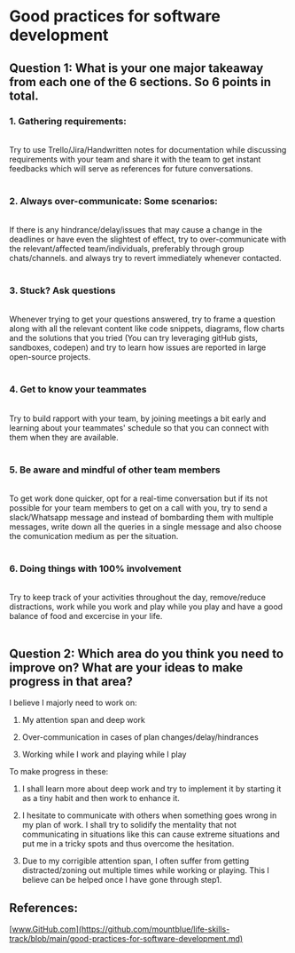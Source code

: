 # Good practices for software development

## Question 1: What is your one major takeaway from each one of the 6 sections. So 6 points in total.

### 1. Gathering requirements:
<br/>
Try to use Trello/Jira/Handwritten notes for documentation while discussing requirements with your team and share it with the team to get instant feedbacks which will serve as references for future conversations.
<br/>
<br/>

### 2. Always over-communicate: Some scenarios:
<br/>
If there is any hindrance/delay/issues that may cause a change in the deadlines or have even the slightest of effect, try to over-communicate with the relevant/affected team/individuals, preferably through group chats/channels. and always try to revert immediately whenever contacted.
<br/>
<br/>

### 3. Stuck? Ask questions
<br/>
Whenever trying to get your questions answered, try to frame a question along with all the relevant content like code snippets, diagrams, flow charts and the solutions that you tried (You can try leveraging gitHub gists, sandboxes, codepen) and try to learn how issues are reported in large open-source projects.
<br/>
<br/>

### 4. Get to know your teammates
<br/>
Try to build rapport with your team, by joining meetings a bit early and learning about your teammates' schedule so that you can connect with them when they are available.
<br/>
<br/>

### 5. Be aware and mindful of other team members
<br/>
To get work done quicker, opt for a real-time conversation but if its not possible for your team members to get on a call with you, try to send a slack/Whatsapp message and instead of bombarding them with multiple messages, write down all the queries in a single message and also choose the comunication medium as per the situation.
<br/>
<br/>

### 6. Doing things with 100% involvement
<br/>
Try to keep track of your activities throughout the day, remove/reduce distractions, work while you work and play while you play and have a good balance of food and excercise in your life.
<br/>
<br/>

## Question 2: Which area do you think you need to improve on? What are your ideas to make progress in that area?

I believe I majorly need to work on:

1. My attention span and deep work

2. Over-communication in cases of plan changes/delay/hindrances

3. Working while I work and playing while I play

To make progress in these:

1. I shall learn more about deep work and try to implement it by starting it as a tiny habit and then work to enhance it.

2. I hesitate to communicate with others when something goes wrong in my plan of work. I shall try to solidify the mentality that not communicating in situations like this can cause extreme situations and put me in a tricky spots and thus overcome the hesitation.

3. Due to my corrigible attention span, I often suffer from getting distracted/zoning out multiple times while working or playing. This I believe can be helped once I have gone through step1.

## References:

[www.GitHub.com](https://github.com/mountblue/life-skills-track/blob/main/good-practices-for-software-development.md)